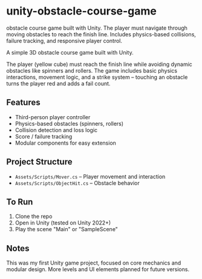 # unity-obstacle-course-game
obstacle course game built with Unity. The player must navigate through moving obstacles to reach the finish line. Includes physics-based collisions, failure tracking, and responsive player control.


A simple 3D obstacle course game built with Unity.

The player (yellow cube) must reach the finish line while avoiding dynamic obstacles like spinners and rollers. The game includes basic physics interactions, movement logic, and a strike system – touching an obstacle turns the player red and adds a fail count.

## Features
- Third-person player controller
- Physics-based obstacles (spinners, rollers)
- Collision detection and loss logic
- Score / failure tracking
- Modular components for easy extension

## Project Structure
- `Assets/Scripts/Mover.cs` – Player movement and interaction
- `Assets/Scripts/ObjectHit.cs` – Obstacle behavior

## To Run
1. Clone the repo
2. Open in Unity (tested on Unity 2022+)
3. Play the scene "Main" or "SampleScene"

## Notes
This was my first Unity game project, focused on core mechanics and modular design. More levels and UI elements planned for future versions.

